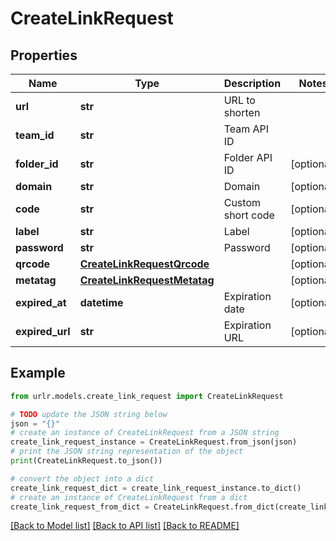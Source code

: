 # CreateLinkRequest


## Properties

Name | Type | Description | Notes
------------ | ------------- | ------------- | -------------
**url** | **str** | URL to shorten | 
**team_id** | **str** | Team API ID | 
**folder_id** | **str** | Folder API ID | [optional] 
**domain** | **str** | Domain | [optional] 
**code** | **str** | Custom short code | [optional] 
**label** | **str** | Label | [optional] 
**password** | **str** | Password | [optional] 
**qrcode** | [**CreateLinkRequestQrcode**](CreateLinkRequestQrcode.md) |  | [optional] 
**metatag** | [**CreateLinkRequestMetatag**](CreateLinkRequestMetatag.md) |  | [optional] 
**expired_at** | **datetime** | Expiration date | [optional] 
**expired_url** | **str** | Expiration URL | [optional] 

## Example

```python
from urlr.models.create_link_request import CreateLinkRequest

# TODO update the JSON string below
json = "{}"
# create an instance of CreateLinkRequest from a JSON string
create_link_request_instance = CreateLinkRequest.from_json(json)
# print the JSON string representation of the object
print(CreateLinkRequest.to_json())

# convert the object into a dict
create_link_request_dict = create_link_request_instance.to_dict()
# create an instance of CreateLinkRequest from a dict
create_link_request_from_dict = CreateLinkRequest.from_dict(create_link_request_dict)
```
[[Back to Model list]](../README.md#documentation-for-models) [[Back to API list]](../README.md#documentation-for-api-endpoints) [[Back to README]](../README.md)


